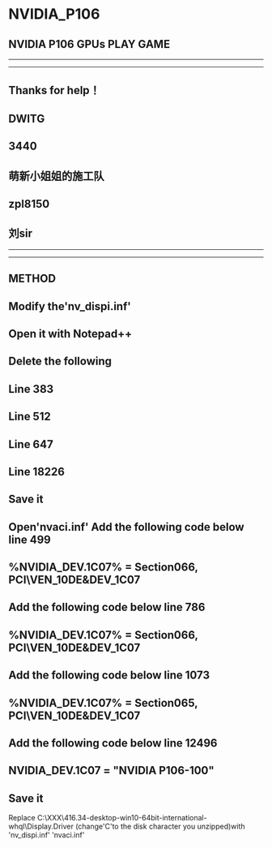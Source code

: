 # NVIDIA_P106
NVIDIA P106 GPUs PLAY GAME
----------------------------------------
----------------------------------------
----------------------------------------
Thanks for help！
----------------------------------------
DWITG
----------------------------------------
3440
----------------------------------------
萌新小姐姐的施工队
----------------------------------------
zpl8150
----------------------------------------
刘sir
----------------------------------------
----------------------------------------
----------------------------------------
METHOD
----------------------------------------
Modify the'nv_dispi.inf'
----------------------------------------
Open it with Notepad++
----------------------------------------
Delete the following
----------------------------------------
Line 383
----------------------------------------
Line 512
----------------------------------------
Line 647
----------------------------------------
Line 18226
----------------------------------------
Save it
----------------------------------------
Open'nvaci.inf'
Add the following code below line 499
----------------------------------------
%NVIDIA_DEV.1C07%           = Section066, PCI\VEN_10DE&DEV_1C07 
----------------------------------------
Add the following code below line 786
----------------------------------------
%NVIDIA_DEV.1C07%           = Section066, PCI\VEN_10DE&DEV_1C07  
----------------------------------------
Add the following code below line 1073
----------------------------------------
%NVIDIA_DEV.1C07%           = Section065, PCI\VEN_10DE&DEV_1C07  
----------------------------------------
Add the following code below line 12496
----------------------------------------
NVIDIA_DEV.1C07 = "NVIDIA P106-100"
----------------------------------------
Save it
-----------------------------------------
Replace C:\XXX\416.34-desktop-win10-64bit-international-whql\Display.Driver (change'C'to the disk character you unzipped)with 'nv_dispi.inf' 'nvaci.inf'
